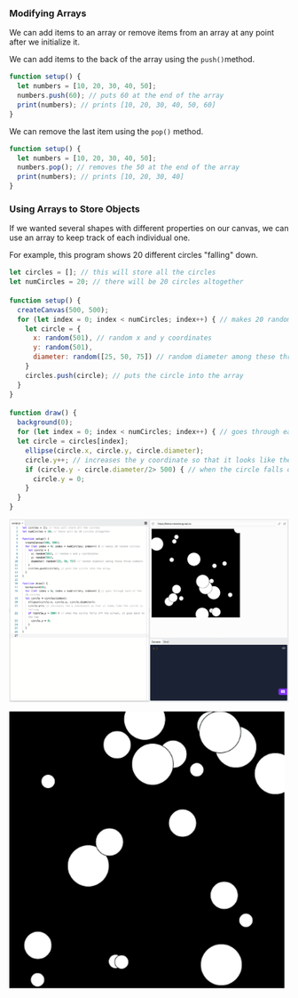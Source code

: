 ### Modifying Arrays

We can add items to an array or remove items from an array at any point after we initialize it. 

We can add items to the back of the array using the `push()`method. 

```js
function setup() {
  let numbers = [10, 20, 30, 40, 50]; 
  numbers.push(60); // puts 60 at the end of the array
  print(numbers); // prints [10, 20, 30, 40, 50, 60]
}
```

We can remove the last item using the `pop()` method.

```js
function setup() {
  let numbers = [10, 20, 30, 40, 50]; 
  numbers.pop(); // removes the 50 at the end of the array
  print(numbers); // prints [10, 20, 30, 40]
}
```

### Using Arrays to Store Objects

If we wanted several shapes with different properties on our canvas, we can use an array to keep track of each individual one.

For example, this program shows 20 different circles "falling" down.

```js
let circles = []; // this will store all the circles
let numCircles = 20; // there will be 20 circles altogether

function setup() {
  createCanvas(500, 500);
  for (let index = 0; index < numCircles; index++) { // makes 20 random circles
    let circle = {
      x: random(501), // random x and y coordinates
      y: random(501),
      diameter: random([25, 50, 75]) // random diameter among these three numbers
    }
    circles.push(circle); // puts the circle into the array
  }
}

function draw() {
  background(0);
  for (let index = 0; index < numCircles; index++) { // goes through each of the 20 circles
  let circle = circles[index];
    ellipse(circle.x, circle.y, circle.diameter); 
    circle.y++; // increases the y coordinate so that it looks like the circle is falling
    if (circle.y - circle.diameter/2> 500) { // when the circle falls off the screen, it goes back to the top
      circle.y = 0;
    }
  }
}
```

![](../../Images/Falling_Circles1.png)


![](../../Images/Falling_Circles.gif)
